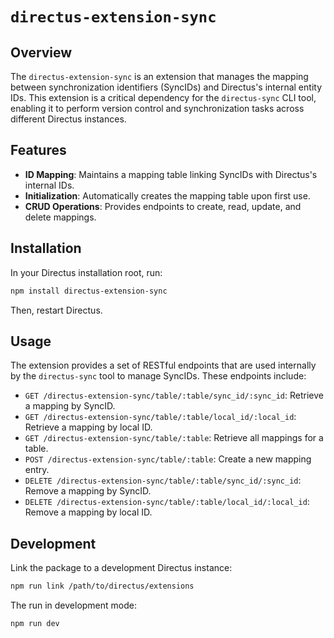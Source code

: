 # `directus-extension-sync`

## Overview

The `directus-extension-sync` is an extension that manages the mapping between
synchronization identifiers (SyncIDs) and Directus's internal entity IDs. This extension is a critical dependency for
the `directus-sync` CLI tool, enabling it to perform version control and synchronization tasks across different Directus
instances.

## Features

- **ID Mapping**: Maintains a mapping table linking SyncIDs with Directus's internal IDs.
- **Initialization**: Automatically creates the mapping table upon first use.
- **CRUD Operations**: Provides endpoints to create, read, update, and delete mappings.

## Installation

In your Directus installation root, run:

```bash
npm install directus-extension-sync
```

Then, restart Directus.

## Usage

The extension provides a set of RESTful endpoints that are used internally by the `directus-sync` tool to manage
SyncIDs. These endpoints include:

- `GET /directus-extension-sync/table/:table/sync_id/:sync_id`: Retrieve a mapping by SyncID.
- `GET /directus-extension-sync/table/:table/local_id/:local_id`: Retrieve a mapping by local ID.
- `GET /directus-extension-sync/table/:table`: Retrieve all mappings for a table.
- `POST /directus-extension-sync/table/:table`: Create a new mapping entry.
- `DELETE /directus-extension-sync/table/:table/sync_id/:sync_id`: Remove a mapping by SyncID.
- `DELETE /directus-extension-sync/table/:table/local_id/:local_id`: Remove a mapping by local ID.

## Development

Link the package to a development Directus instance:

```bash
npm run link /path/to/directus/extensions
```

The run in development mode:

```bash
npm run dev
```

